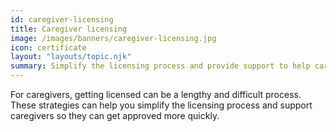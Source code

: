 ```yaml
---
id: caregiver-licensing
title: Caregiver licensing
image: /images/banners/caregiver-licensing.jpg
icon: certificate
layout: "layouts/topic.njk"
summary: Simplify the licensing process and provide support to help caregivers get licensed and maintain their licenses.
---
```


For caregivers, getting licensed can be a lengthy and difficult process. These strategies can help you simplify the licensing process and support caregivers so they can get approved more quickly.